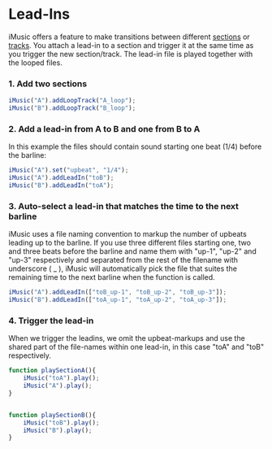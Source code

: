 # Lead-Ins

iMusic offers a feature to make transitions between different [sections](sections.md) or [tracks](tracks.md). You attach a lead-in to a section and trigger it at the same time as you trigger the new section/track. The lead-in file is played together with the looped files.

### 1. Add two sections

```javascript
iMusic("A").addLoopTrack("A_loop");
iMusic("B").addLoopTrack("B_loop");
```

### 2. Add a lead-in from A to B and one from B to A
In this example the files should contain sound starting one beat (1/4) before the barline:
```javascript
iMusic("A").set("upbeat", "1/4");
iMusic("A").addLeadIn("toB");
iMusic("B").addLeadIn("toA");
```

### 3. Auto-select a lead-in that matches the time to the next barline
iMusic uses a file naming convention to markup the number of upbeats leading up to the barline. If you use three different files starting one, two and three beats before the barline and name them with "up-1", "up-2" and "up-3" respectively and separated from the rest of the filename with underscore ( _ ), iMusic will automatically pick the file that suites the remaining time to the next barline when the function is called.

```javascript
iMusic("A").addLeadIn(["toB_up-1", "toB_up-2", "toB_up-3"]);
iMusic("B").addLeadIn(["toA_up-1", "toA_up-2", "toA_up-3"]);
```

### 4. Trigger the lead-in
When we trigger the leadins, we omit the upbeat-markups and use the shared part of the file-names within one lead-in, in this case "toA" and "toB" respectively.

```javascript
function playSectionA(){
	iMusic("toA").play();
	iMusic("A").play();
}


function playSectionB(){
	iMusic("toB").play();
	iMusic("B").play();
}
```
